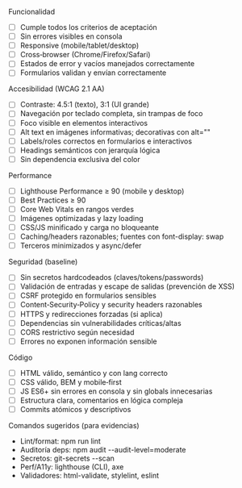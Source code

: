 Funcionalidad
- [ ] Cumple todos los criterios de aceptación  
- [ ] Sin errores visibles en consola  
- [ ] Responsive (mobile/tablet/desktop)  
- [ ] Cross‑browser (Chrome/Firefox/Safari)  
- [ ] Estados de error y vacíos manejados correctamente  
- [ ] Formularios validan y envían correctamente

Accesibilidad (WCAG 2.1 AA)
- [ ] Contraste: 4.5:1 (texto), 3:1 (UI grande)  
- [ ] Navegación por teclado completa, sin trampas de foco  
- [ ] Foco visible en elementos interactivos  
- [ ] Alt text en imágenes informativas; decorativas con alt=""  
- [ ] Labels/roles correctos en formularios e interactivos  
- [ ] Headings semánticos con jerarquía lógica  
- [ ] Sin dependencia exclusiva del color

Performance
- [ ] Lighthouse Performance ≥ 90 (mobile y desktop)  
- [ ] Best Practices ≥ 90  
- [ ] Core Web Vitals en rangos verdes  
- [ ] Imágenes optimizadas y lazy loading  
- [ ] CSS/JS minificado y carga no bloqueante  
- [ ] Caching/headers razonables; fuentes con font-display: swap  
- [ ] Terceros minimizados y async/defer

Seguridad (baseline)
- [ ] Sin secretos hardcodeados (claves/tokens/passwords)  
- [ ] Validación de entradas y escape de salidas (prevención de XSS)  
- [ ] CSRF protegido en formularios sensibles  
- [ ] Content‑Security‑Policy y security headers razonables  
- [ ] HTTPS y redirecciones forzadas (si aplica)  
- [ ] Dependencias sin vulnerabilidades críticas/altas  
- [ ] CORS restrictivo según necesidad  
- [ ] Errores no exponen información sensible

Código
- [ ] HTML válido, semántico y con lang correcto  
- [ ] CSS válido, BEM y mobile‑first  
- [ ] JS ES6+ sin errores en consola y sin globals innecesarias  
- [ ] Estructura clara, comentarios en lógica compleja  
- [ ] Commits atómicos y descriptivos

Comandos sugeridos (para evidencias)
- Lint/format: npm run lint  
- Auditoría deps: npm audit --audit-level=moderate  
- Secretos: git-secrets --scan  
- Perf/A11y: lighthouse (CLI), axe  
- Validadores: html-validate, stylelint, eslint